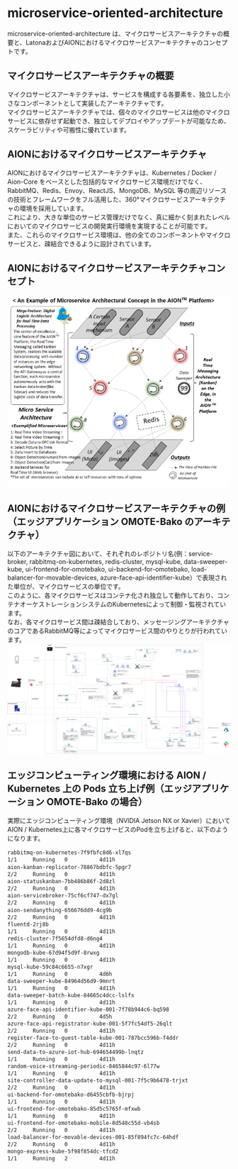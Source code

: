 # microservice-oriented-architecture  
microservice-oriented-architecture は、マイクロサービスアーキテクチャの概要と、LatonaおよびAIONにおけるマイクロサービスアーキテクチャのコンセプトです。

## マイクロサービスアーキテクチャの概要  
マイクロサービスアーキテクチャは、サービスを構成する各要素を、独立した小さなコンポーネントとして実装したアーキテクチャです。    
マイクロサービスアーキテクチャでは、個々のマイクロサービスは他のマイクロサービスに依存せず起動でき、独立してデプロイやアップデートが可能なため、スケーラビリティや可搬性に優れています。   

## AIONにおけるマイクロサービスアーキテクチャ  
AIONにおけるマイクロサービスアーキテクチャは、Kubernetes / Docker / Aion-Core をベースとした包括的なマイクロサービス環境だけでなく、RabbitMQ、Redis、Envoy、ReactJS、MongoDB、MySQL 等の周辺リソースの技術とフレームワークをフル活用した、360°マイクロサービスアーキテクチャの環境を採用しています。   
これにより、大きな単位のサービス管理だけでなく、真に細かく刻まれたレベルにおいてのマイクロサービスの開発実行環境を実現することが可能です。  
また、これらのマイクロサービス環境は、他の全てのコンポーネントやマイクロサービスと、疎結合できるように設計されています。  

## AIONにおけるマイクロサービスアーキテクチャコンセプト   
![マイクロサービスアーキテクチャ](docs/microservice_architectural_concept_AION.png)    

## AIONにおけるマイクロサービスアーキテクチャの例（エッジアプリケーション OMOTE-Bako のアーキテクチャ） 
以下のアーキテクチャ図において、それぞれのレポジトリ名(例：service-broker, rabbitmq-on-kubernetes, redis-cluster, mysql-kube, data-sweeper-kube, ui-frontend-for-omotebako, ui-backend-for-omotebako, load-balancer-for-movable-devices, azure-face-api-identifier-kube）で表現された単位が、マイクロサービスの単位です。  
このように、各マイクロサービスはコンテナ化され独立して動作しており、コンテナオーケストレーションシステムのKubernetesによって制御・監視されています。  
なお、各マイクロサービス間は疎結合しており、メッセージングアーキテクチャのコアであるRabbitMQ等によってマイクロサービス間のやりとりが行われています。
![マイクロサービスアーキテクチャ](docs/omotebako_architecture_20211016.drawio.png)   

## エッジコンピューティング環境における AION / Kubernetes 上の Pods 立ち上げ例（エッジアプリケーション OMOTE-Bako の場合） 
実際にエッジコンピューティング環境（NVIDIA Jetson NX or Xavier）において AION / Kubernetes上に各マイクロサービスのPodを立ち上げると、以下のようになります。
```
rabbitmq-on-kubernetes-7f9fbfc8d6-xl7qs                                     1/1     Running   0          4d11h
aion-kanban-replicator-78867bdbfc-5pgr7          　　　                      2/2     Running   0          4d11h
aion-statuskanban-7bb486b86f-2d8zl                                          2/2     Running   0          4d11h
aion-servicebroker-75cf6cf747-dx7gl                                         2/2     Running   0          4d11h
aion-sendanything-656676dd9-4cg9b                             　　　         2/2     Running   0          4d11h
fluentd-2rj8b                                                               1/1     Running   0          4d11h
redis-cluster-7f5654dfd8-d6ng4                                              1/1     Running   0          4d11h
mongodb-kube-67d94f5d9f-8rwxg                                               1/1     Running   0          4d11h
mysql-kube-59c84c6655-n7xgr                                                 1/1     Running   0          4d6h
data-sweeper-kube-84964d56d9-9mnrt                                          1/1     Running   0          4d11h
data-sweeper-batch-kube-84665c4dcc-lslfs                                    1/1     Running   0          4d11h
azure-face-api-identifier-kube-001-7f78b944c6-bq598                         2/2     Running   0          4d5h
azure-face-api-registrator-kube-001-5f7fc54df5-26qlt                        2/2     Running   0          4d11h
register-face-to-guest-table-kube-001-787bcc596b-f4ddr                      2/2     Running   0          4d11h
send-data-to-azure-iot-hub-694654499b-lnqtz                                 1/1     Running   0          4d11h
random-voice-streaming-periodic-8465844c97-6l77w                            1/1     Running   0          4d11h
site-controller-data-update-to-mysql-001-7f5c9b6478-trjxt                   2/2     Running   0          4d11h
ui-backend-for-omotebako-d6455cbfb-bjrpj                                    1/1     Running   0          4d11h
ui-frontend-for-omotebako-85d5c5765f-mfxwb                                  1/1     Running   0          4d11h
ui-frontend-for-omotebako-mobile-8d548c55d-vb4sb                            2/2     Running   0          4d11h
load-balancer-for-movable-devices-001-85f894fc7c-64hdf                      2/2     Running   0          4d11h
mongo-express-kube-5f98f854dc-tfcd2                                         1/1     Running   2          4d11h
```